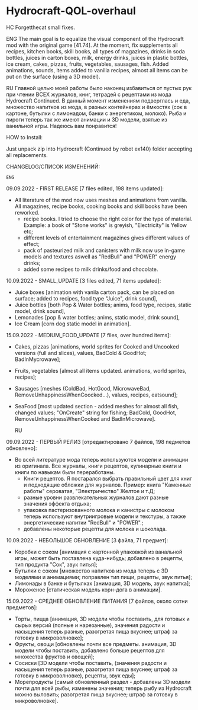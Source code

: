 # Hydrocraft-QOL-overhaul
HC Forgetthecat small fixes.

ENG
The main goal is to equalize the visual component of the Hydrocraft mod with the original game [41.74]. At the moment, fix supplements all recipes, kitchen books, skill books, all types of magazines, drinks in soda bottles, juices in carton boxes, milk, energy drinks, juices in plastic bottles, ice cream, cakes, pizzas, fruits, vegetables, sausages, fish. Added animations, sounds, items added to vanilla recipes, almost all items can be put on the surface (using a 3D model).

 RU
Главной целью моей работы было наконец избавиться от пустых рук при чтении ВСЕХ журналов, книг, тетрадей с рецептами из мода Hydrocraft Continued. В данный момент изменениям подверглась и еда, множество напитков из мода, в разных контейнерах и ёмкостях (сок в картоне, бутылки с лимонадом, банки с энергетиком, молоко). Рыба и пироги теперь так же имеют анимации и 3D модели, взятые из ванильной игры. Надеюсь вам понравится!

HOW to Install:

Just unpack zip into Hydrocraft (Continued by robot ex140) folder accepting all replacements.

CHANGELOG/СПИСОК ИЗМЕНЕНИЙ:

	ENG

09.09.2022 - FIRST RELEASE [7 files edited, 198 items updated]:
- All literature of the mod now uses meshes and animations from vanilla. All magazines, recipe books, cooking books and skill books have been reworked. 
	+ recipe books. I tried to choose the right color for the type of material. Example: a book of "Stone works" is greyish, "Electricity" is Yellow etc;
	+ different levels of entertainment magazines gives different values of effect;
	+ pack of pasteurized milk and canisters with milk now use in-game models and textures aswell as "RedBull" and "POWER" energy drinks;
	+ added some recipes to milk drinks/food and chocolate.
	
10.09.2022 - SMALL_UPDATE [3 files edited, 71 items updated]:
 - Juice boxes [animation with vanila carton pack, can be placed on surface; added to recipes, food type "Juice", drink sound], 
 - Juice bottles [both Pop & Water bottles; anims, food type, recipes, static model, drink sound], 
 - Lemonades [pop & water bottles; anims, static model, drink sound], 
 - Ice Cream [corn dog static model in animation].

15.09.2022 - MEDIUM_FOOD_UPDATE [7 files, over hundred items]:
 - Cakes, pizzas [animations, world sprites for Cooked and Uncooked versions (full and slices), values, BadCold & GoodHot; BadInMycrowave];
 - Fruits, vegetables [almost all items updated. animations, world sprites, recipes];
 - Sausages [meshes (ColdBad, HotGood, MicrowaveBad, RemoveUnhappinessWhenCoocked...), values, recipes, eatsound];
 - SeaFood [most updated section - added meshes for almost all fish, changed values; "OnCreate" string for fishing; BadCold, GoodHot, RemoveUnhappinessWhenCooked and BadInMicrowave].

	RU

09.09.2022 - ПЕРВЫЙ РЕЛИЗ [отредактировано 7 файлов, 198 педметов обновлено]:
- Во всей литературе мода теперь используются модели и анимации из оригинала. Все журналы, книги рецептов, кулинарные книги и книги по навыкам были переработаны.
	+ Книги рецептов. Я постарался выбрать правильный цвет для книг и подходящие обложки для журналов. Пример: книга "Каменные работы" сероватая, "Электричество" Желтое и т.Д;
	+ разные уровни развлекательных журналов дают разные значения эффекта отдыха;
	+ упаковка пастеризованного молока и канистры с молоком теперь используют внутриигровые модели и текстуры, а также энергетические напитки "RedBull" и "POWER".;
	+ добавлены некоторые рецепты для молока и шоколада.

10.09.2022 - НЕБОЛЬШОЕ ОБНОВЛЕНИЕ [3 файла, 71 предмет]:
 - Коробки с соком [анимация с картонной упаковкой из ванальной игры, может быть поставлена куда-нибудь; добавлено в рецепты, тип продукта "Сок", звук питья];
 - Бутылки с соком [множество напитков из мода теперь с 3D моделями и анимациями; поправлен тип пищи, рецепты, звук питья];
 - Лимонады в банке и бутылках [анимация, 3D модель, звук напитка];
 - Мороженое [статическая модель корн-дога в анимации].
	
15.09.2022 - СРЕДНЕЕ ОБНОВЛЕНИЕ ПИТАНИЯ [7 файлов, около сотни предметов]:
 - Торты, пицца [анимация, 3D модели чтобы поставить, для готовых и сырых версий (полные и нарезанные), значения радости и насыщения теперь разные, разогретая пища вкуснее; штраф за готовку в микроволновке];
 - Фрукты, овощи [обновлены почти все предметы. анимация, 3D модели чтобы поставить, добавлено больше рецептов для множества фруктов и овощей];
 - Сосиски [3D модели чтобы поставить, (значения радости и насыщения теперь разные, разогретая пища вкуснее; штраф за готовку в микроволновке), рецепты, звук еды];
 - Морепродукты [самый обновленный раздел - добавлены 3D модели почти для всей рыбы, изменены значения; теперь рыбу из Hydrocraft можно выловить; разогретая пища вкуснее; штраф за готовку в микроволновке].

